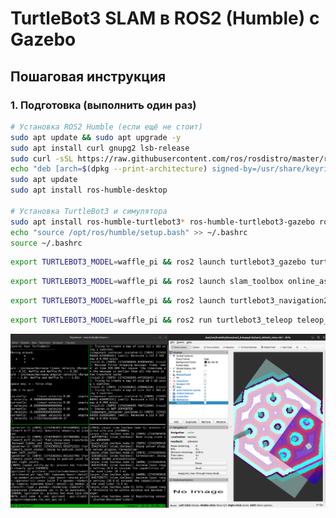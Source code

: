 # TurtleBot3 SLAM в ROS2 (Humble) с Gazebo

## Пошаговая инструкция

### 1. Подготовка (выполнить один раз)

```bash
# Установка ROS2 Humble (если ещё не стоит)
sudo apt update && sudo apt upgrade -y
sudo apt install curl gnupg2 lsb-release
sudo curl -sSL https://raw.githubusercontent.com/ros/rosdistro/master/ros.key -o /usr/share/keyrings/ros-archive-keyring.gpg
echo "deb [arch=$(dpkg --print-architecture) signed-by=/usr/share/keyrings/ros-archive-keyring.gpg] http://packages.ros.org/ros2/ubuntu $(lsb_release -cs) main" | sudo tee /etc/apt/sources.list.d/ros2.list > /dev/null
sudo apt update
sudo apt install ros-humble-desktop

# Установка TurtleBot3 и симулятора
sudo apt install ros-humble-turtlebot3* ros-humble-turtlebot3-gazebo ros-humble-slam-toolbox
echo "source /opt/ros/humble/setup.bash" >> ~/.bashrc
source ~/.bashrc
```
```bash
export TURTLEBOT3_MODEL=waffle_pi && ros2 launch turtlebot3_gazebo turtlebot3_world.launch.py	Запуск Gazebo с роботом
```
```bash
export TURTLEBOT3_MODEL=waffle_pi && ros2 launch slam_toolbox online_async_launch.py use_sim_time:=true	Запуск SLAM
```
```bash
export TURTLEBOT3_MODEL=waffle_pi && ros2 launch turtlebot3_navigation2 navigation2.launch.py use_sim_time:=true	Запуск навигации в RVIZ2
```
```bash
export TURTLEBOT3_MODEL=waffle_pi && ros2 run turtlebot3_teleop teleop_keyboard
```


![TurtleBot3 Waffle Pi](./images/test_robot.png)
